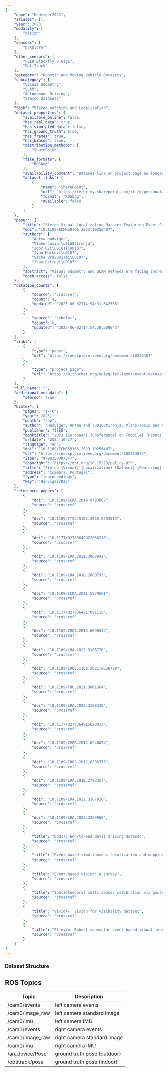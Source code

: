 ```yaml
---
{
    "name": "Hadviger2023",
    "aliases": [],
    "year": 2023,
    "modality": [
        "Vision"
    ],
    "sensors": [
        "DVXplorer"
    ],
    "other_sensors": [
        "FLIR Blackfly S GigE",
        "OptiTrack"
    ],
    "category": "Robotic and Moving Vehicle Datasets",
    "subcategory": [
        "Visual Odometry",
        "SLAM",
        "Autonomous Driving",
        "Stereo Datasets"
    ],
    "task": "Stereo matching and Localisation",
    "dataset_properties": {
        "available_online": false,
        "has_real_data": true,
        "has_simulated_data": false,
        "has_ground_truth": true,
        "has_frames": true,
        "has_biases": true,
        "distribution_methods": [
            "SharePoint"
        ],
        "file_formats": [
            "ROSbag"
        ],
        "availability_comment": "Dataset link on project page no longer works",
        "dataset_links": [
            {
                "name": "SharePoint",
                "url": "https://ferhr-my.sharepoint.com/:f:/g/personal/ahadviger_fer_hr/Ei07eV6fgYJJrj9vP8LWng0B4t09SaDseHldHHJOQxPE3w?e=wheyRn",
                "format": "ROSbag",
                "available": false
            }
        ]
    },
    "paper": {
        "title": "Stereo Visual Localization Dataset Featuring Event Cameras",
        "doi": "10.1109/ECMR59166.2023.10256407",
        "authors": [
            "Antea Hadviger",
            "Vlaho-Josip \u0160tironja",
            "Igor Cvi\u0161i\u0107",
            "Ivan Markovi\u0107",
            "Sacha Vra\u017ei\u0107",
            "Ivan Petrovi\u0107"
        ],
        "abstract": "Visual odometry and SLAM methods are facing increasingly complex scenarios and novel solutions are needed to offer more accurate and reliable results in challenging environments. Standard cameras are challenged under low light conditions or very high-speed motion, as they suffer from motion blur and operate at a limited frame rate. These problems can be alleviated by using event cameras - asynchronous visual sensors that offer complementary advantages compared to standard cameras, as they do not suffer from motion blur and support high dynamic range. Although there are a number of existing datasets intended for visual odometry and SLAM that contain event data, most of them are collected using monocular sensors and limited either in terms of camera resolution or ground truth availability. Our work aims to complement this by further supporting the development of robust stereo visual odometry and SLAM algorithms, allowing to exploit both event data and intensity images. We provide both indoor sequences with 6-DoF motion and outdoor vehicle driving sequences that additionally contain 3D lidar data. All sequences contain data from a synchronized high-resolution stereo event and standard cameras, whereas ground truth trajectories are provided by either a motion capture system or a highly accurate GNSS/INS and AHRS that combines the fibre-optic gyro IMU with a dual antenna RTK GNSS receiver.",
        "open_access": false
    },
    "citation_counts": [
        {
            "source": "crossref",
            "count": 4,
            "updated": "2025-06-02T14:54:31.342568"
        },
        {
            "source": "scholar",
            "count": 6,
            "updated": "2025-06-02T14:54:30.508643"
        }
    ],
    "links": [
        {
            "type": "paper",
            "url": "https://ieeexplore.ieee.org/document/10256407"
        },
        {
            "type": "project_page",
            "url": "https://bitbucket.org/unizg-fer-lamor/event-dataset/src/master/"
        }
    ],
    "full_name": "",
    "additional_metadata": {
        "stereo": true
    },
    "bibtex": {
        "pages": "1--6",
        "year": 2023,
        "month": "sep",
        "author": "Hadviger, Antea and \u0160tironja, Vlaho-Josip and Cvi\u0161i\u0107, Igor and Markovi\u0107, Ivan and Vra\u017ei\u0107, Sacha and Petrovi\u0107, Ivan",
        "publisher": "IEEE",
        "booktitle": "2023 {European} {Conference} on {Mobile} {Robots} ({ECMR})",
        "urldate": "2024-10-17",
        "language": "en",
        "doi": "10.1109/ECMR59166.2023.10256407",
        "url": "https://ieeexplore.ieee.org/document/10256407/",
        "isbn": "9798350307047",
        "copyright": "https://doi.org/10.15223/policy-029",
        "title": "Stereo {Visual} {Localization} {Dataset} {Featuring} {Event} {Cameras}",
        "address": "Coimbra, Portugal",
        "type": "inproceedings",
        "key": "Hadviger2023"
    },
    "referenced_papers": [
        {
            "doi": "10.1109/ICRA.2019.8793887",
            "source": "crossref"
        },
        {
            "doi": "10.1109/ITSC45102.2020.9294515",
            "source": "crossref"
        },
        {
            "doi": "10.1177/02783649922066213",
            "source": "crossref"
        },
        {
            "doi": "10.1109/LRA.2021.3068942",
            "source": "crossref"
        },
        {
            "doi": "10.1109/LRA.2018.2800793",
            "source": "crossref"
        },
        {
            "doi": "10.1109/ICRA.2011.5979561",
            "source": "crossref"
        },
        {
            "doi": "10.1177/0278364917691115",
            "source": "crossref"
        },
        {
            "doi": "10.1109/IROS.2013.6696514",
            "source": "crossref"
        },
        {
            "doi": "10.1109/LRA.2022.3186770",
            "source": "crossref"
        },
        {
            "doi": "10.1109/IROS51168.2021.9636728",
            "source": "crossref"
        },
        {
            "doi": "10.1109/TRO.2021.3061364",
            "source": "crossref"
        },
        {
            "doi": "10.1109/LRA.2022.3168335",
            "source": "crossref"
        },
        {
            "doi": "10.1177/0278364915620033",
            "source": "crossref"
        },
        {
            "doi": "10.1109/CVPR.2012.6248074",
            "source": "crossref"
        },
        {
            "doi": "10.1109/IROS.2012.6385773",
            "source": "crossref"
        },
        {
            "doi": "10.1109/LRA.2018.2793357",
            "source": "crossref"
        },
        {
            "doi": "10.1109/LRA.2022.3187826",
            "source": "crossref"
        },
        {
            "doi": "10.1109/LRA.2023.3269950",
            "source": "crossref"
        },
        {
            "title": "Ddd17: End-to-end davis driving dataset",
            "source": "crossref"
        },
        {
            "title": "Event-based simultaneous localization and mapping: A comprehensive survey",
            "source": "crossref"
        },
        {
            "title": "Event-based vision: A survey",
            "source": "crossref"
        },
        {
            "title": "Spatiotemporal multi sensor calibration via gaussian processes moving target tracking",
            "source": "crossref"
        },
        {
            "title": "Vivid++: Vision for visibility dataset",
            "source": "crossref"
        },
        {
            "title": "Pl-evio: Robust monocular event-based visual inertial odometry with point and line features",
            "source": "crossref"
        }
    ]
}
---
```


### Dataset Structure

## ROS Topics

| Topic           | Description                 |
| --------------- | --------------------------- |
| /cam0/events    | left camera events          |
| /cam0/image_raw | left camera standard image  |
| /cam0/imu       | left camera IMU             |
| /cam1/events    | right camera events         |
| /cam1/image_raw | right camera standard image |
| /cam1/imu       | right camera IMU            |
| /an_device/Pose | ground truth pose (outdoor) |
| /optitrack/pose | ground truth pose (indoor)  |
